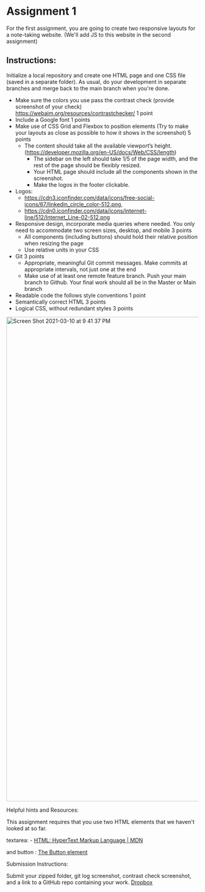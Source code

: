 # Assignment 1


For the first assignment, you are going to create two responsive layouts for a note-taking website. (We'll add JS to this website in the second assignment)

## Instructions:

Initialize a local repository and create one HTML page and one CSS file (saved in a separate folder). As usual, do your development in separate branches and merge back to the main branch when you're done. 

* Make sure the colors you use pass the contrast check (provide screenshot of your check)  https://webaim.org/resources/contrastchecker/ 1 point
* Include a Google font 1 points
* Make use of CSS Grid and Flexbox to position elements (Try to make your layouts as close as possible to how it shows in the screenshot) 5 points
  * The content should take all the available viewport’s height. (https://developer.mozilla.org/en-US/docs/Web/CSS/length)
    *  The sidebar on the left should take 1/5 of the page width, and the rest of the page should be flexibly resized.
    *  Your HTML page should include all the components shown in the screenshot.
    *  Make the logos in the footer clickable. 
*  Logos: 
    *  https://cdn3.iconfinder.com/data/icons/free-social-icons/67/linkedin_circle_color-512.png, 
    *  https://cdn0.iconfinder.com/data/icons/internet-line/512/Internet_Line-02-512.png
*  Responsive design, incorporate media queries where needed. You only need to accommodate two screen sizes, desktop, and mobile 3 points
    * All components (including buttons) should hold their relative position when resizing the page
    *  Use relative units in your CSS
*  Git 3 points
    * Appropriate, meaningful Git commit messages. Make commits at appropriate intervals, not just one at the end
    * Make use of at least one remote feature branch. Push your main branch to Github. Your final work should all be in the Master or Main branch
* Readable code the follows style conventions 1 point
* Semantically correct HTML 3 points
* Logical CSS, without redundant styles 3 points
<img width="1266" alt="Screen Shot 2021-03-10 at 9 41 37 PM" src="https://user-images.githubusercontent.com/47546786/199379845-02ce5273-de35-4814-b8f0-4e07584b185b.png">

Helpful hints and Resources:

This assignment requires that you use two HTML elements that we haven't looked at so far.

textarea: - [HTML: HyperText Markup Language | MDN](https://developer.mozilla.org/en-US/docs/Web/HTML/Element/textarea)

and button : [The Button element](https://developer.mozilla.org/en-US/docs/Web/HTML/Element/button)
 

Submission Instructions:

Submit your zipped folder, git log screenshot, contrast check screenshot, and a link to a GitHub repo containing your work.
[Dropbox](https://learn.bcit.ca/d2l/le/content/880007/viewContent/7779113/View)
